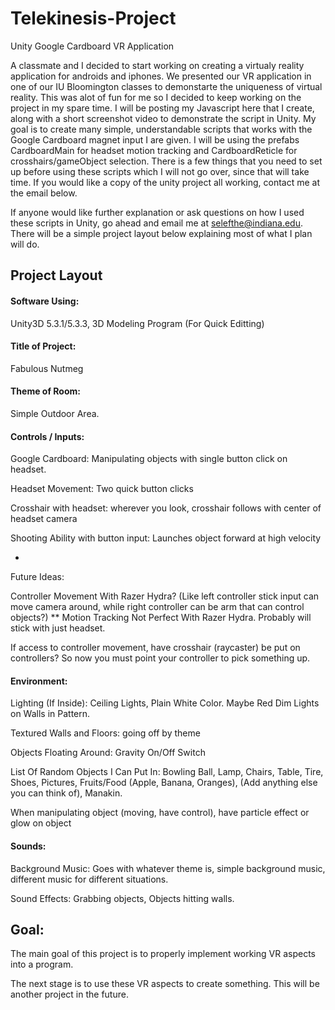 # Telekinesis-Project
Unity Google Cardboard VR Application

A classmate and I decided to start working on creating a virtualy reality application for androids and iphones. We presented our VR application in one of our IU Bloomington classes to demonstarte the uniqueness of virtual reality. This was alot of fun for me so I decided to keep working on the project in my spare time. I will be posting my Javascript here that I create, along with a short screenshot video to demonstrate the script in Unity. My goal is to create many simple, understandable scripts that works with the Google Cardboard magnet input I are given. I will be using the prefabs CardboardMain for headset motion tracking and CardboardReticle for crosshairs/gameObject selection. There is a few things that you need to set up before using these scripts which I will not go over, since that will take time. If you would like a copy of the unity project all working, contact me at the email below. 

If anyone would like further explanation or ask questions on how I used these scripts in Unity, go ahead and email me at selefthe@indiana.edu. There will be a simple project layout below explaining most of what I plan will do. 

## Project Layout


#### Software Using: 
Unity3D 5.3.1/5.3.3, 3D Modeling Program (For Quick Editting)

#### Title of Project: 
Fabulous Nutmeg

#### Theme of Room:
Simple Outdoor Area.

#### Controls / Inputs:
	
Google Cardboard: Manipulating objects with single button click on headset.

Headset Movement: Two quick button clicks

Crosshair with headset: wherever you look, crosshair follows with center of headset camera

Shooting Ability with button input: Launches object forward at high velocity

-

Future Ideas:

Controller Movement With Razer Hydra? (Like left controller stick input can move camera around, while right controller can be arm that can control objects?)	** Motion Tracking Not Perfect With Razer Hydra. Probably will stick with just headset.

If access to controller movement, have crosshair (raycaster) be put on controllers? So now you must point your controller to pick something up.


#### Environment:

Lighting (If Inside): Ceiling Lights, Plain White Color. Maybe Red Dim Lights on Walls in Pattern.

Textured Walls and Floors: going off by theme

Objects Floating Around: Gravity On/Off Switch

List Of Random Objects I Can Put In: 
	Bowling Ball,
	Lamp,
	Chairs,
	Table,
	Tire,
	Shoes,
	Pictures,
	Fruits/Food (Apple, Banana, Oranges),
	(Add anything else you can think of),
	Manakin.

When manipulating object (moving, have control), have particle effect or glow on object
    
    
#### Sounds:

Background Music: Goes with whatever theme is, simple background music, different music for different situations.

Sound Effects: Grabbing objects, Objects hitting walls.

## Goal:

The main goal of this project is to properly implement working VR aspects into a program.

The next stage is to use these VR aspects to create something. This will be another project in the future. 

